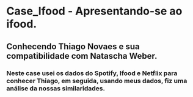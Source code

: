 # Case_Ifood - Apresentando-se ao ifood. 

## Conhecendo Thiago Novaes e sua compatibilidade com Natascha Weber.

### Neste case usei os dados do Spotify, Ifood e Netflix para conhecer Thiago, em seguida, usando meus dados, fiz uma análise da nossas similaridades.
